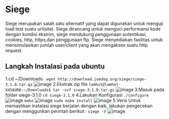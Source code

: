 # Siege
Siege merupakan salah satu alternatif yang dapat digunakan untuk menguji load test suatu url(site).
Siege dirancang untuk menguci performansi kode dengan kondisi ekstrim, siege mendukung penggunaan
autentikasi, cookies, http, https,dan penggunaan ftp. Siege menyediakan fasilitas untuk mensimulasikan
jumlah user/client yang akan mengakses suatu http request.

## Langkah Instalasi pada ubuntu
1.cd ~/Downloads
` wget http://download.joedog.org/siege/siege-3.1.0.tar.gz`
![image](https://cloud.githubusercontent.com/assets/19463315/23456214/102ee220-fea5-11e6-9536-df17e953a97d.png)
2.Ekstrak zip file
`lamhot@lamhot-X456URK:~/Downloads$ tar -xvf siege-3.1.0.tar.gz`
![image](https://cloud.githubusercontent.com/assets/19463315/23456310/8d4ea1a0-fea5-11e6-9dc4-9d4530bb2c49.png)
3.Masuk pada folder siege-3.1.0
`cd siege-3.1.0`
4.Lakukan Konfigurasi
`./configure`
![image](https://cloud.githubusercontent.com/assets/19463315/23456406/dc98fe68-fea5-11e6-995d-c94f38efa770.png)
`make`
![image](https://cloud.githubusercontent.com/assets/19463315/23456428/fd74b636-fea5-11e6-8de6-292586b519a6.png)
`sudo make install`
![image](https://cloud.githubusercontent.com/assets/19463315/23456461/26019d80-fea6-11e6-9ba7-48549738fe80.png)
5.Versi
Untuk memastikan instalasi siege berjalan dengan baik, lakukan pengecekan dengan menggunkan perintah berikut :
`siege -V`
![image](https://cloud.githubusercontent.com/assets/19463315/23456570/8a585512-fea6-11e6-839e-10508c7e69da.png)
